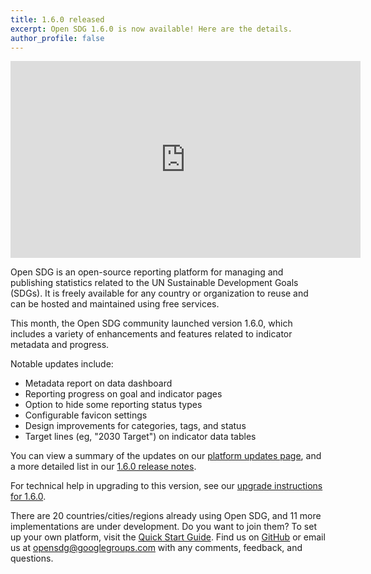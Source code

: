 ```yaml
---
title: 1.6.0 released
excerpt: Open SDG 1.6.0 is now available! Here are the details.
author_profile: false
---
```


<p>
<iframe width="560" height="315" src="https://www.youtube.com/embed/y666QZOZkm4" title="YouTube video player" frameborder="0" allow="accelerometer; autoplay; clipboard-write; encrypted-media; gyroscope; picture-in-picture" allowfullscreen></iframe>
</p>

Open SDG is an open-source reporting platform for managing and publishing statistics related to the UN Sustainable Development Goals (SDGs). It is freely available for any country or organization to reuse and can be hosted and maintained using free services.

This month, the Open SDG community launched version 1.6.0, which includes a variety of enhancements and features related to indicator metadata and progress.

Notable updates include:

* Metadata report on data dashboard
* Reporting progress on goal and indicator pages
* Option to hide some reporting status types
* Configurable favicon settings
* Design improvements for categories, tags, and status
* Target lines (eg, "2030 Target") on indicator data tables

You can view a summary of the updates on our [platform updates page](https://open-sdg.readthedocs.io/en/latest/updates/), and a more detailed list in our [1.6.0 release notes](https://github.com/open-sdg/open-sdg/releases/tag/1.6.0).

For technical help in upgrading to this version, see our [upgrade instructions for 1.6.0](https://open-sdg.readthedocs.io/en/latest/upgrades/upgrading-1-6-0/).

There are 20 countries/cities/regions already using Open SDG, and 11 more implementations are under development. Do you want to join them? To set up your own platform, visit the [Quick Start Guide](https://open-sdg.readthedocs.io/en/latest/quick-start/). Find us on [GitHub](https://github.com/open-sdg/open-sdg) or email us at opensdg@googlegroups.com with any comments, feedback, and questions.
